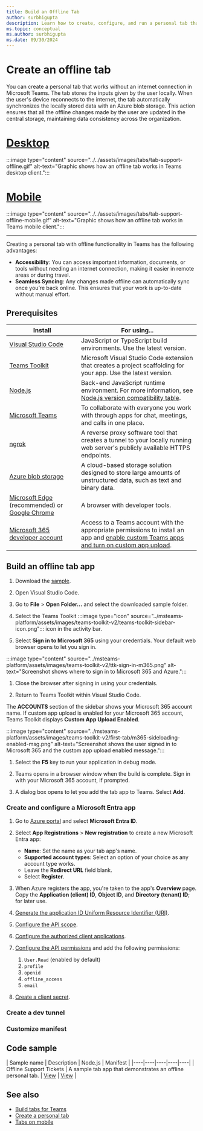 ```yaml
---
title: Build an Offline Tab
author: surbhigupta
description: Learn how to create, configure, and run a personal tab that works without internet connectivity in Microsoft Teams.
ms.topic: conceptual
ms.author: surbhigupta
ms.date: 09/30/2024
---
```


# Create an offline tab

You can create a personal tab that works without an internet connection in Microsoft Teams. The tab stores the inputs given by the user locally. When the user's device reconnects to the internet, the tab automatically synchronizes the locally stored data with an Azure blob storage. This action ensures that all the offline changes made by the user are updated in the central storage, maintaining data consistency across the organization.

# [Desktop](#desktop)

:::image type="content" source="../../assets/images/tabs/tab-support-offline.gif" alt-text="Graphic shows how an offline tab works in Teams desktop client.":::

# [Mobile](#mobile)

:::image type="content" source="../../assets/images/tabs/tab-support-offline-mobile.gif" alt-text="Graphic shows how an offline tab works in Teams mobile client.":::

---

Creating a personal tab with offline functionality in Teams has the following advantages:

* **Accessibility**: You can access important information, documents, or tools without needing an internet connection, making it easier in remote areas or during travel.
* **Seamless Syncing**: Any changes made offline can automatically sync once you’re back online. This ensures that your work is up-to-date without manual effort.

## Prerequisites

| Install | For using... |
| --- | --- |
| [Visual Studio Code](https://code.visualstudio.com/download) | JavaScript or TypeScript build environments. Use the latest version. |
| [Teams Toolkit](https://marketplace.visualstudio.com/items?itemName=TeamsDevApp.ms-teams-vscode-extension) | Microsoft Visual Studio Code extension that creates a project scaffolding for your app. Use the latest version. |
| [Node.js](https://nodejs.org/en/download/) | Back-end JavaScript runtime environment. For more information, see [Node.js version compatibility table](~/toolkit/build-environments.md#nodejs-version-compatibility-table-for-project-type).|
| [Microsoft Teams](https://www.microsoft.com/microsoft-teams/download-app) | To collaborate with everyone you work with through apps for chat, meetings, and calls in one place.|
| [ngrok](https://ngrok.com/download) | A reverse proxy software tool that creates a tunnel to your locally running web server's publicly available HTTPS endpoints. |
| [Azure blob storage](/azure/storage/blobs/storage-blobs-overview) | A cloud-based storage solution designed to store large amounts of unstructured data, such as text and binary data. |
| [Microsoft Edge](https://www.microsoft.com/edge/) (recommended) or [Google Chrome](https://www.google.com/chrome/) | A browser with developer tools. |
| [Microsoft 365 developer account](/microsoftteams/platform/concepts/build-and-test/prepare-your-o365-tenant) | Access to a Teams account with the appropriate permissions to install an app and [enable custom Teams apps and turn on custom app upload](../../../concepts/build-and-test/prepare-your-o365-tenant.md#enable-custom-teams-apps-and-turn-on-custom-app-uploading). |

## Build an offline tab app

1. Download the [sample](https://github.com/OfficeDev/Microsoft-Teams-Samples/tree/main/samples/tab-support-offline/nodejs/).

1. Open Visual Studio Code.

1. Go to **File** > **Open Folder...** and select the downloaded sample folder.

1. Select the Teams Toolkit  :::image type="icon" source="../msteams-platform/assets/images/teams-toolkit-v2/teams-toolkit-sidebar-icon.png"::: icon in the activity bar.

1. Select **Sign in to Microsoft 365** using your credentials. Your default web browser opens to let you sign in.

:::image type="content" source="../msteams-platform/assets/images/teams-toolkit-v2/ttk-sign-in-m365.png" alt-text="Screenshot shows where to sign in to Microsoft 365 and Azure.":::

1. Close the browser after signing in using your credentials.

1. Return to Teams Toolkit within Visual Studio Code.

The **ACCOUNTS** section of the sidebar shows your Microsoft 365 account name. If custom app upload is enabled for your Microsoft 365 account, Teams Toolkit displays **Custom App Upload Enabled**.

:::image type="content" source="../msteams-platform/assets/images/teams-toolkit-v2/first-tab/m365-sideloading-enabled-msg.png" alt-text="Screenshot shows the user signed in to Microsoft 365 and the custom app upload enabled message.":::

1. Select the **F5** key to run your application in debug mode.

1. Teams opens in a browser window when the build is complete. Sign in with your Microsoft 365 account, if prompted.

1. A dialog box opens to let you add the tab app to Teams. Select **Add**.

### Create and configure a Microsoft Entra app

1. Go to [Azure portal](https://portal.azure.com) and select **Microsoft Entra ID**.

1. Select **App Registrations** > **New registration** to create a new Microsoft Entra app:
   * **Name**: Set the name as your tab app's name.
   * **Supported account types**: Select an option of your choice as any account type works.
   * Leave the **Redirect URL** field blank.
   * Select **Register**.

1. When Azure registers the app, you're taken to the app's **Overview** page. Copy the **Application (client) ID**, **Object ID**, and **Directory (tenant) ID**; for later use.

1. [Generate the application ID Uniform Resource Identifier (URI)](authentication/tab-sso-register-aad.md#to-expose-an-api).

1. [Configure the API scope](authentication/tab-sso-register-aad.md#to-configure-api-scope).

1. [Configure the authorized client applications](authentication/tab-sso-register-aad.md#to-configure-authorized-client-application).

1. [Configure the API permissions](authentication/tab-sso-graph-api.md#to-configure-api-permissions) and add the following permissions:
   1. `User.Read` (enabled by default)
   2. `profile`
   3. `openid`
   4. `offline_access`
   5. `email`

1. [Create a client secret](../../toolkit/use-existing-aad-app.md#create-client-secret-for-microsoft-entra-app-optional).

### Create a dev tunnel

### Customize manifest

## Code sample

| Sample name | Description | Node.js | Manifest |
|----|----|----|----|----|
| Offline Support Tickets | A sample tab app that demonstrates an offline personal tab. | [View](https://github.com/OfficeDev/Microsoft-Teams-Samples/tree/main/samples/tab-support-offline/nodejs/) | [View](https://github.com/OfficeDev/Microsoft-Teams-Samples/tree/main/samples/tab-support-offline/nodejs/demo-manifest/tab-support-offline.zip) |

## See also

* [Build tabs for Teams](../what-are-tabs.md)
* [Create a personal tab](create-personal-tab.md)
* [Tabs on mobile](~/tabs/design/tabs-mobile.md)
